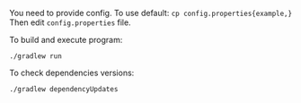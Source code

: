 You need to provide config.
To use default: `cp config.properties{example,}`
Then edit `config.properties` file.

To build and execute program:
```
./gradlew run
```

To check dependencies versions:
```
./gradlew dependencyUpdates
```
